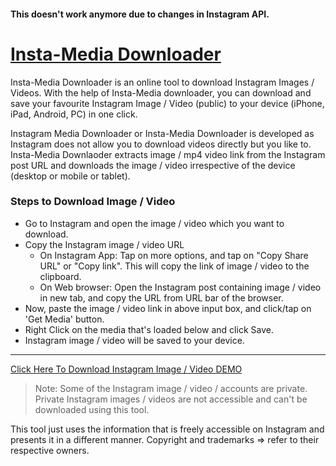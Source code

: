 #### This doesn't work anymore due to changes in Instagram API.

# [Insta-Media Downloader](https://giturl.page.link/insta-media-downloader)

Insta-Media Downloader is an online tool to download Instagram Images / Videos. With the help of Insta-Media downloader, you can download and save your favourite Instagram Image / Video (public) to your device (iPhone, iPad, Android, PC) in one click.

Instagram Media Downloader or Insta-Media Downloader is developed as Instagram does not allow you to download videos directly but you like to. Insta-Media Downlaoder extracts image / mp4 video link from the Instagram post URL and downloads the image / video irrespective of the device (desktop or mobile or tablet).

### Steps to Download Image / Video

  - Go to Instagram and open the image / video which you want to download.
  - Copy the Instagram image / video URL
    - On Instagram App: Tap on more options, and tap on "Copy Share URL" or "Copy link". This will copy the link of image / video to the clipboard.
    - On Web browser: Open the Instagram post containing image / video in new tab, and copy the URL from URL bar of the browser. 
  - Now, paste the image / video link in above input box, and click/tap on 'Get Media' button.
  - Right Click on the media that's loaded below and click Save.
  - Instagram image / video will be saved to your device.
  
* * *
  [Click Here To Download Instagram Image / Video DEMO](https://giturl.page.link/insta-media-downloader)

>  Note: Some of the Instagram image / video / accounts are private. Private Instagram images / videos are not accessible and can't be downloaded using this tool.


This tool just uses the information that is freely accessible on Instagram and presents it in a different manner. Copyright and trademarks => refer to their respective owners.
